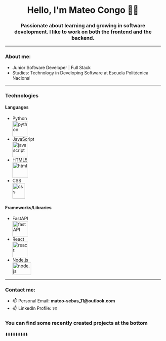 <h1 align="center">Hello, I'm Mateo Congo 👋🏽</h1>
  <h3 align="center">Passionate about learning and growing in software development. I like to work on both the frontend and the backend.</h3>

  <hr>

  <h3>About me:</h3>
  <ul>
    <li>Junior Software Developer | Full Stack</li>
    <li>Studies: Technology in Developing Software at Escuela Politécnica Nacional</li>
  </ul>

  <hr>

  <h3>Technologies</h3>
  <h4>Languages</h4>
  <ul>
    <li>Python</li> <img src="https://prepinstadotcom.s3.ap-south-1.amazonaws.com/wp-content/uploads/2020/07/python-removebg-preview.webp" alt="python" width="50" height="50">
    <li>JavaScript</li> <img src="https://cdn2.iconfinder.com/data/icons/designer-skills/128/code-programming-javascript-software-develop-command-language-512.png" alt="javascript" width="50" height="50">
    <li>HTML5</li> <img src="https://serprogramador.com.ar/wp-content/uploads/2018/09/Html5_diseno_web-1.png" alt="html" width="50" height="50">
    <li>CSS</li> <img src="https://upload.wikimedia.org/wikipedia/commons/thumb/d/d5/CSS3_logo_and_wordmark.svg/800px-CSS3_logo_and_wordmark.svg.png" alt="css" width="40" height="50">
  </ul>

  <h4>Frameworks/Libraries</h4>
  <ul>
    <li>FastAPI</li> <img src="https://cdn.worldvectorlogo.com/logos/fastapi.svg" alt="fastAPI" width="50" height="50">
    <li>React</li> <img src="https://upload.wikimedia.org/wikipedia/commons/thumb/4/47/React.svg/1200px-React.svg.png" alt="react" width="50" height="50">
    <li>Node.js</li> <img src="https://upload.wikimedia.org/wikipedia/commons/thumb/d/d9/Node.js_logo.svg/1200px-Node.js_logo.svg.png" alt="node.js" width="60" height="40">
  </ul>

  <hr>

  <h3>Contact me:</h3>
  <ul>
    <li>📫 Personal Email: <strong>mateo-sebas_11@outlook.com</strong></li>
    <li>📫 LinkedIn Profile: <a href="https://www.linkedin.com/in/mateo-congo-b65a0a27b/" target="_blank"><img src="https://raw.githubusercontent.com/rahuldkjain/github-profile-readme-generator/master/src/images/icons/Social/linked-in-alt.svg" alt="sebastian congo" height="15" width="20" /></a></li>
  </ul>

  <h3>You can find some recently created projects at the bottom</h3>
  ⬇️⬇️⬇️⬇️⬇️⬇️⬇️⬇️⬇️
